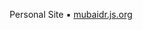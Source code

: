 <p class="text-align: center;" align="center">
  Personal Site ▪ <a href="https://mubaidr.js.org">mubaidr.js.org</a>
</p>
